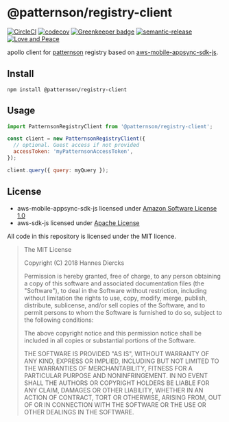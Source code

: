 # @patternson/registry-client

[![CircleCI](https://circleci.com/gh/patternsonio/patternson-registry-client/tree/master.svg?style=shield)](https://circleci.com/gh/patternsonio/patternson-registry-client/tree/master)
[![codecov](https://codecov.io/gh/patternsonio/patternson-registry-client/branch/master/graph/badge.svg)](https://codecov.io/gh/patternsonio/patternson-registry-client)
[![Greenkeeper badge](https://badges.greenkeeper.io/patternsonio/patternson-registry-client.svg)](https://greenkeeper.io/)
[![semantic-release](https://img.shields.io/badge/%20%20%F0%9F%93%A6%F0%9F%9A%80-semantic--release-e10079.svg)](https://github.com/semantic-release/semantic-release)
[![Love and Peace](http://love-and-peace.github.io/love-and-peace/badges/base/v1.0-small.svg)](https://github.com/love-and-peace/love-and-peace/blob/master/versions/base/v1.0/en.md)

apollo client for [patternson](https://patternson.io/) registry based on [aws-mobile-appsync-sdk-js](https://github.com/awslabs/aws-mobile-appsync-sdk-js).

## Install

`npm install @patternson/registry-client`

## Usage

```js
import PatternsonRegistryClient from '@patternson/registry-client';

const client = new PatternsonRegistryClient({
  // optional. Guest access if not provided
  accessToken: 'myPatternsonAccessToken',
});

client.query({ query: myQuery });
```

## License

* aws-mobile-appsync-sdk-js licensed under [Amazon Software License 1.0](https://github.com/awslabs/aws-mobile-appsync-sdk-js/blob/master/LICENSE)
* aws-sdk-js licensed under [Apache License](https://github.com/aws/aws-sdk-js/blob/master/LICENSE.txt)

All code in this repository is licensed under the MIT licence.

> The MIT License
>
> Copyright (C) 2018 Hannes Diercks
>
> Permission is hereby granted, free of charge, to any person obtaining a copy of
> this software and associated documentation files (the "Software"), to deal in
> the Software without restriction, including without limitation the rights to
> use, copy, modify, merge, publish, distribute, sublicense, and/or sell copies
> of the Software, and to permit persons to whom the Software is furnished to do
> so, subject to the following conditions:
>
> The above copyright notice and this permission notice shall be included in all
> copies or substantial portions of the Software.
>
> THE SOFTWARE IS PROVIDED "AS IS", WITHOUT WARRANTY OF ANY KIND, EXPRESS OR
> IMPLIED, INCLUDING BUT NOT LIMITED TO THE WARRANTIES OF MERCHANTABILITY, FITNESS
> FOR A PARTICULAR PURPOSE AND NONINFRINGEMENT. IN NO EVENT SHALL THE AUTHORS OR
> COPYRIGHT HOLDERS BE LIABLE FOR ANY CLAIM, DAMAGES OR OTHER LIABILITY, WHETHER
> IN AN ACTION OF CONTRACT, TORT OR OTHERWISE, ARISING FROM, OUT OF OR IN
> CONNECTION WITH THE SOFTWARE OR THE USE OR OTHER DEALINGS IN THE SOFTWARE.
